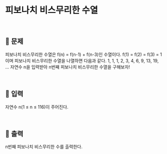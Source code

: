 # 피보나치 비스무리한 수열

<br>

## 🔎 문제
피보나치 비스무리한 수열은 f(n) = f(n-1) + f(n-3)인 수열이다. f(1) = f(2) = f(3) = 1이며 피보나치 비스무리한 수열을 나열하면 다음과 같다.
1, 1, 1, 2, 3, 4, 6, 9, 13, 19, ...
자연수 n을 입력받아 n번째 피보나치 비스무리한 수열을 구해보자!

<br>

## 📁 입력
자연수 n(1 ≤ n ≤ 116)이 주어진다.

<br>

## 📂 출력
n번째 피보나치 비스무리한 수를 출력한다.